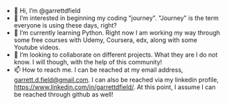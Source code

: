 - 👋 Hi, I’m @garrettdfield
- 👀 I’m interested in beginning my coding "journey".  "Journey" is the term everyone is using these days, right?
- 🌱 I’m currently learning Python.  Right now I am working my way through some free courses with Udemy, Coursera, edx, along with some Youtube videos.  
- 💞️ I’m looking to collaborate on different projects.  What they are I do not know.  I will though, with the help of this community!  
- 📫 How to reach me.  I can be reached at my email address, garrett.d.field@gmail.com.  I can also be reached via my linkedin profile, https://www.linkedin.com/in/garrettdfield/.  At this point, I assume I can be reached through github as well!

<!---
garrettdfield/garrettdfield is a ✨ special ✨ repository because its `README.md` (this file) appears on your GitHub profile.
You can click the Preview link to take a look at your changes.
--->
